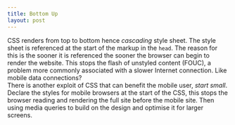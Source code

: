 ```yaml
---
title: Bottom Up
layout: post
---
```

CSS renders from top to bottom hence *cascading* style sheet. The style sheet is referenced at the start of the markup in the `head`. The reason for this is the sooner it is referenced the sooner the browser can begin to render the website. This stops the flash of unstyled content (FOUC), a problem more commonly associated with a slower Internet connection. Like mobile data connections?  
There is another exploit of CSS that can benefit the mobile user, *start small*.  
Declare the styles for mobile browsers at the start of the CSS, this stops the browser reading and rendering the full site before the mobile site. Then using media queries to build on the design and optimise it for larger screens.
